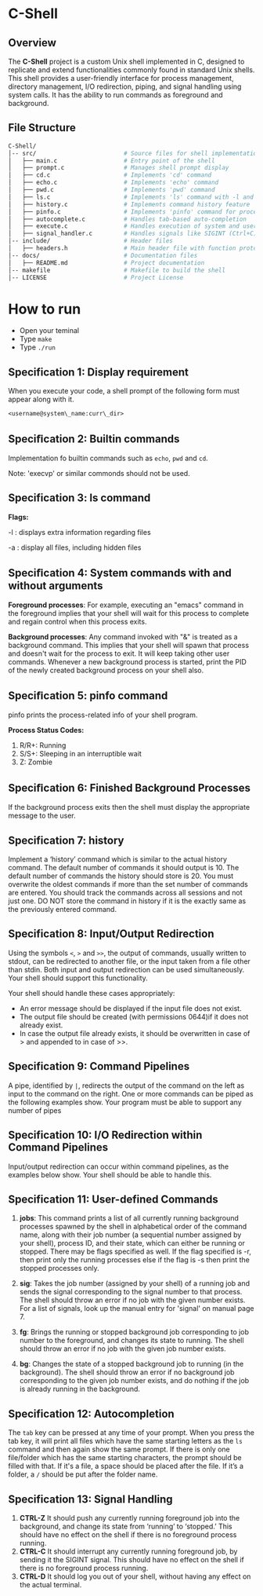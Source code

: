 # C-Shell

## Overview

The **C-Shell** project is a custom Unix shell implemented in C, designed to replicate and extend functionalities commonly found in standard Unix shells. This shell provides a user-friendly interface for process management, directory management, I/O redirection, piping, and signal handling using system calls. It has the ability to run commands as foreground and background.


## File Structure
```bash
C-Shell/
│-- src/                         # Source files for shell implementation
│   ├── main.c                   # Entry point of the shell
│   ├── prompt.c                 # Manages shell prompt display
│   ├── cd.c                     # Implements 'cd' command
│   ├── echo.c                   # Implements 'echo' command
│   ├── pwd.c                    # Implements 'pwd' command
│   ├── ls.c                     # Implements 'ls' command with -l and -a flags
│   ├── history.c                # Implements command history feature
│   ├── pinfo.c                  # Implements 'pinfo' command for process info
│   ├── autocomplete.c           # Handles tab-based auto-completion
│   ├── execute.c                # Handles execution of system and user commands
│   ├── signal_handler.c         # Handles signals like SIGINT (Ctrl+C)
│-- include/                     # Header files
│   ├── headers.h                # Main header file with function prototypes
│-- docs/                        # Documentation files
│   ├── README.md                # Project documentation
│-- makefile                     # Makefile to build the shell
│-- LICENSE                      # Project License

```
# How to run

- Open your teminal
- Type `make`
- Type `./run`

## Specification 1: Display requirement

When you execute your code, a shell prompt of the following form must appear along with it.

`<username@system\_name:curr\_dir>`

## Speciﬁcation 2: Builtin commands

Implementation fo builtin commands such as `echo`, `pwd` and `cd`.

Note: 'execvp' or similar commonds should not be used.

## Specification 3: ls command

**Flags:**

-l : displays extra information regarding files

-a : display all files, including hidden files

## Speciﬁcation 4: System commands with and without arguments

**Foreground processes**: For example, executing an "emacs" command in the foreground implies that your shell will wait for this process to complete and regain control when this process exits.

**Background processes**: Any command invoked with "&" is treated as a background command. This implies that your shell will spawn that process and doesn't wait for the process to exit. It will keep taking other user commands. Whenever a new background process is started, print the PID of the newly created background process on your shell also.

## Speciﬁcation 5: pinfo command

pinfo prints the process-related info of your shell program.

**Process Status Codes:**

1. R/R+: Running
2. S/S+: Sleeping in an interruptible wait
3. Z: Zombie

## Speciﬁcation 6: Finished Background Processes

If the background process exits then the shell must display the appropriate message to the user.

## Specification 7: history

Implement a ‘history’ command which is similar to the actual history command. The default number of commands it should output is 10. The default number of commands the history should store is 20. You must overwrite the oldest commands if more than the set number of commands are entered. You should track the commands across all sessions and not just one. DO NOT store the command in history if it is the exactly same as the previously entered command.

## Specification 8: Input/Output Redirection

Using the symbols `<`, `>` and `>>`, the output of commands, usually written to stdout, can be redirected to another file, or the input taken from a file other than stdin. Both input and output redirection can be used simultaneously. Your shell should support this functionality.

Your shell should handle these cases appropriately:

- An error message should be displayed if the input file does not exist.
- The output file should be created (with permissions 0644)if it does not already exist.
- In case the output file already exists, it should be overwritten in case of > and appended to in case of >>.

## Specification 9: Command Pipelines

A pipe, identified by `|`, redirects the output of the command on the left as input to the command on the right. One or more commands can be piped as the following examples show. Your program must be able to support any number of pipes

## Specification 10: I/O Redirection within Command Pipelines

Input/output redirection can occur within command pipelines, as the examples below show. Your shell should be able to handle this.

## Specification 11: User-defined Commands

1. **jobs**: This command prints a list of all currently running background processes spawned by the shell in alphabetical order of the command name, along with their job number (a sequential number assigned by your shell), process ID, and their state, which can either be running or stopped. There may be flags specified as well. If the flag specified is -r, then print only the running processes else if the flag is -s then print the stopped processes only.

2. **sig**: Takes the job number (assigned by your shell) of a running job and sends the signal corresponding to the signal number to that process. The shell should throw an error if no job with the given number exists. For a list of signals, look up the manual entry for 'signal' on manual page 7.

3. **fg**: Brings the running or stopped background job corresponding to job number to the foreground, and changes its state to running. The shell should throw an error if no job with the given job number exists.

4. **bg**: Changes the state of a stopped background job to running (in the background). The shell should throw an error if no background job corresponding to the given job number exists, and do nothing if the job is already running in the background.

## Specification 12: Autocompletion

The `tab` key can be pressed at any time of your prompt. When you press the tab key, it will print all files which have the same starting letters as the `ls` command and then again show the same prompt. If there is only one file/folder which has the same starting characters, the prompt should be filled with that. If it's a file, a space should be placed after the file. If it’s a folder, a `/` should be put after the folder name.

## Specification 13: Signal Handling

1. **CTRL-Z** It should push any currently running foreground job into the background, and change its state from ‘running’ to ‘stopped.’ This should have no effect on the shell if there is no foreground process running.
2. **CTRL-C** It should interrupt any currently running foreground job, by sending it the SIGINT signal. This should have no effect on the shell if there is no foreground process running.
3. **CTRL-D** It should log you out of your shell, without having any effect on the actual terminal.
